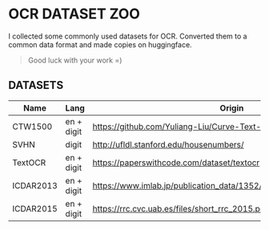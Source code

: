 # OCR DATASET ZOO

I collected some commonly used datasets for OCR. Converted them to a common data format and made copies on huggingface.

> Good luck with your work =)

## DATASETS

| Name      | Lang       | Origin                                                                  | Folder                   | Huggingface                                                                        |
| --------- | ---------- | ----------------------------------------------------------------------- | ------------------------ | ---------------------------------------------------------------------------------- |
| CTW1500   | en + digit | https://github.com/Yuliang-Liu/Curve-Text-Detector                      | [CTW1500](./CTW1500)     | [MiXaiLL76/CTW1500_OCR](https://huggingface.co/datasets/MiXaiLL76/CTW1500_OCR)     |
| SVHN      | digit      | http://ufldl.stanford.edu/housenumbers/                                 | [SVHN](./SVHN)           | [MiXaiLL76/SVHN_OCR](https://huggingface.co/datasets/MiXaiLL76/SVHN_OCR)           |
| TextOCR   | en + digit | https://paperswithcode.com/dataset/textocr                              | [TextOCR](./TextOCR)     | [MiXaiLL76/TextOCR_OCR](https://huggingface.co/datasets/MiXaiLL76/TextOCR_OCR)     |
| ICDAR2013 | en + digit | https://www.imlab.jp/publication_data/1352/icdar_competition_report.pdf | [ICDAR2013](./ICDAR2013) | [MiXaiLL76/ICDAR2013_OCR](https://huggingface.co/datasets/MiXaiLL76/ICDAR2013_OCR) |
| ICDAR2015 | en + digit | https://rrc.cvc.uab.es/files/short_rrc_2015.pdf                         | [ICDAR2015](./ICDAR2015) | [MiXaiLL76/ICDAR2015_OCR](https://huggingface.co/datasets/MiXaiLL76/ICDAR2015_OCR) |
